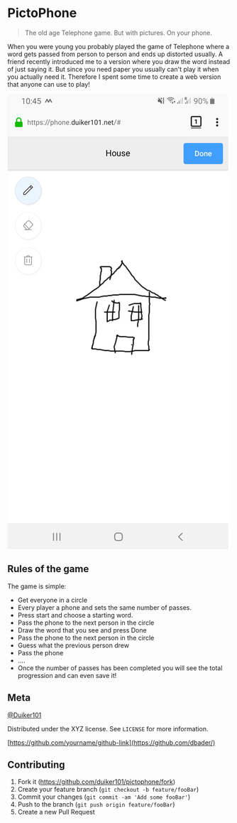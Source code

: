 # PictoPhone
> The old age Telephone game. But with pictures. On your phone.

When you were young you probably played the game of Telephone where a word gets passed from person to person and ends up distorted usually.
A friend recently introduced me to a version where you draw the word instead of just saying it. But since you need paper you usually can't play it when you actually need it.
Therefore I spent some time to create a web version that anyone can use to play! 

![](screenshot.jpg)

## Rules of the game


The game is simple:
* Get everyone in a circle
* Every player a phone and sets the same number of passes.
* Press start and choose a starting word.
* Pass the phone to the next person in the circle
* Draw the word that you see and press Done
* Pass the phone to the next person in the circle
* Guess what the previous person drew 
* Pass the phone
* ....
* Once the number of passes has been completed you will see the total progression and can even save it!

## Meta

 [@Duiker101](https://twitter.com/duiker101)

Distributed under the XYZ license. See ``LICENSE`` for more information.

[https://github.com/yourname/github-link](https://github.com/dbader/)

## Contributing

1. Fork it (<https://github.com/duiker101/pictophone/fork>)
2. Create your feature branch (`git checkout -b feature/fooBar`)
3. Commit your changes (`git commit -am 'Add some fooBar'`)
4. Push to the branch (`git push origin feature/fooBar`)
5. Create a new Pull Request

